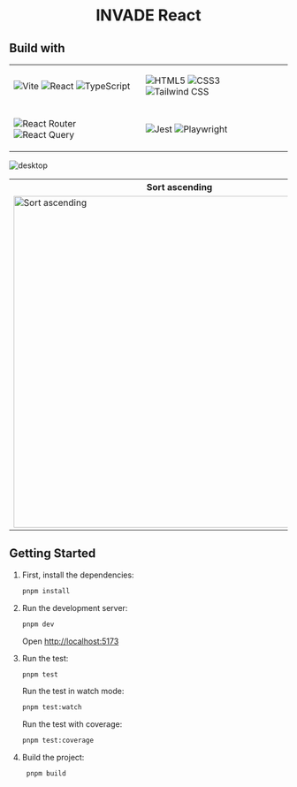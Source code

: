 <h1 align="center">
  INVADE React
</h1>

## Build with

<table  align="center">
 <tr>
  <td>
  
![Vite](https://img.shields.io/badge/Vite-%2306468E.svg?style=for-the-badge&logo=vite&logoColor=white)
![React](https://img.shields.io/badge/react-%2320232a.svg?style=for-the-badge&logo=react&logoColor=%2361DAFB)
![TypeScript](https://img.shields.io/badge/typescript-%23007ACC.svg?style=for-the-badge&logo=typescript&logoColor=white)

  </td>
  <td>
  
![HTML5](https://img.shields.io/badge/HTML5-%23E34F26.svg?style=for-the-badge&logo=html5&logoColor=white)
![CSS3](https://img.shields.io/badge/CSS3-%231572B6.svg?style=for-the-badge&logo=css3&logoColor=white)
![Tailwind CSS](https://img.shields.io/badge/Tailwind_CSS-%231a202c.svg?style=for-the-badge&logo=tailwind-css)

  </td>
 </tr>
 <tr>
  <td>
  
![React Router](https://img.shields.io/badge/React_Router-%23CA4245.svg?style=for-the-badge&logo=react-router&logoColor=white)
![React Query](https://img.shields.io/badge/React_Query-%2314151A.svg?style=for-the-badge&logo=react-query&logoColor=%23F4B30D)

  </td>
  <td>
  
![Jest](https://img.shields.io/badge/-jest-%23C21325?style=for-the-badge&logo=jest&logoColor=white)
![Playwright](https://img.shields.io/badge/-playwright-%23022506?style=for-the-badge&logo=playwright)

  </td>
 </tr>
</table>

![desktop](https://github.com/mustafaabobakr/invade-react/assets/27288406/87df0fc9-abe0-4dc6-92bb-e5b219ed1736)

<table>
 <tr>
  <th>Sort ascending</th>
  <th>Sort descending</th>
 </tr>
 <tr>
  <td>
    <img width="600" alt="Sort ascending" src="https://github.com/mustafaabobakr/invade-react/assets/27288406/8e3ee001-7840-438d-8b2d-76ed8f9ecde4">
  </td>
  <td>
    <img width="600" alt="Sort descending" src="https://github.com/mustafaabobakr/invade-react/assets/27288406/f4c9d44d-08e2-4e25-9456-8ddef71cf319">
  </td>
 </tr>
</table>

## Getting Started

1. First, install the dependencies:

   ```bash
   pnpm install
   ```

2. Run the development server:

   ```bash
   pnpm dev
   ```

   Open [http://localhost:5173](http://localhost:5173)

3. Run the test:

   ```bash
   pnpm test
   ```

   Run the test in watch mode:

   ```bash
   pnpm test:watch
   ```

   Run the test with coverage:

   ```bash
   pnpm test:coverage
   ```

4. Build the project:

   ```bash
    pnpm build
   ```
